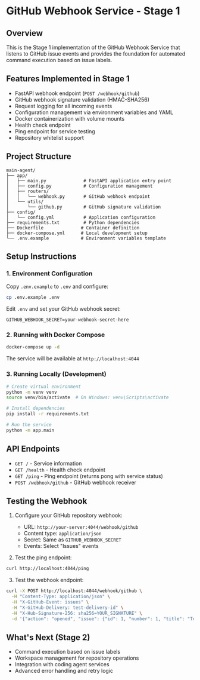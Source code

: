 # GitHub Webhook Service - Stage 1

## Overview

This is the Stage 1 implementation of the GitHub Webhook Service that listens to GitHub issue events and provides the foundation for automated command execution based on issue labels.

## Features Implemented in Stage 1

- FastAPI webhook endpoint (`POST /webhook/github`)
- GitHub webhook signature validation (HMAC-SHA256)
- Request logging for all incoming events
- Configuration management via environment variables and YAML
- Docker containerization with volume mounts
- Health check endpoint
- Ping endpoint for service testing
- Repository whitelist support

## Project Structure

```
main-agent/
├── app/
│   ├── main.py              # FastAPI application entry point
│   ├── config.py            # Configuration management
│   ├── routers/
│   │   └── webhook.py       # GitHub webhook endpoint
│   └── utils/
│       └── github.py        # GitHub signature validation
├── config/
│   └── config.yml           # Application configuration
├── requirements.txt         # Python dependencies
├── Dockerfile              # Container definition
├── docker-compose.yml      # Local development setup
└── .env.example            # Environment variables template
```

## Setup Instructions

### 1. Environment Configuration

Copy `.env.example` to `.env` and configure:

```bash
cp .env.example .env
```

Edit `.env` and set your GitHub webhook secret:
```
GITHUB_WEBHOOK_SECRET=your-webhook-secret-here
```

### 2. Running with Docker Compose

```bash
docker-compose up -d
```

The service will be available at `http://localhost:4044`

### 3. Running Locally (Development)

```bash
# Create virtual environment
python -m venv venv
source venv/bin/activate  # On Windows: venv\Scripts\activate

# Install dependencies
pip install -r requirements.txt

# Run the service
python -m app.main
```

## API Endpoints

- `GET /` - Service information
- `GET /health` - Health check endpoint
- `GET /ping` - Ping endpoint (returns pong with service status)
- `POST /webhook/github` - GitHub webhook receiver

## Testing the Webhook

1. Configure your GitHub repository webhook:
   - URL: `http://your-server:4044/webhook/github`
   - Content type: `application/json`
   - Secret: Same as `GITHUB_WEBHOOK_SECRET`
   - Events: Select "Issues" events

2. Test the ping endpoint:
```bash
curl http://localhost:4044/ping
```

3. Test the webhook endpoint:
```bash
curl -X POST http://localhost:4044/webhook/github \
  -H "Content-Type: application/json" \
  -H "X-GitHub-Event: issues" \
  -H "X-GitHub-Delivery: test-delivery-id" \
  -H "X-Hub-Signature-256: sha256=YOUR_SIGNATURE" \
  -d '{"action": "opened", "issue": {"id": 1, "number": 1, "title": "Test Issue"}}'
```

## What's Next (Stage 2)

- Command execution based on issue labels
- Workspace management for repository operations
- Integration with coding agent services
- Advanced error handling and retry logic